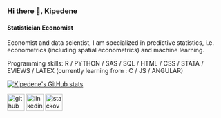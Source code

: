 ### Hi there 👋, Kipedene
#### Statistician Economist
Economist and data scientist, I am specialized in predictive statistics, i.e. econometrics (including spatial econometrics) and machine learning.  

Programming skills: R / PYTHON / SAS / SQL / HTML / CSS / STATA / EVIEWS / LATEX (currently learning from : C / JS / ANGULAR)

[![Kipedene's GitHub stats](https://github-readme-stats.vercel.app/api?username=kipedene)](https://github.com/kipedene/github-readme-stats)   

[<img src='https://cdn.jsdelivr.net/npm/simple-icons@3.0.1/icons/github.svg' alt='github' height='40'>](https://github.com/KipedeneCoulibaly) 
[<img src='https://cdn.jsdelivr.net/npm/simple-icons@3.0.1/icons/linkedin.svg' alt='linkedin' height='40'>](https://www.linkedin.com/in/kipédènecoulibaly/)
[<img src='https://cdn.jsdelivr.net/npm/simple-icons@3.0.1/icons/stackoverflow.svg' alt='stackoverflow' height='40'>](https://stackoverflow.com/users/https://datascience.stackexchange.com/users/136786/kip%c3%a9d%c3%a8ne)  
